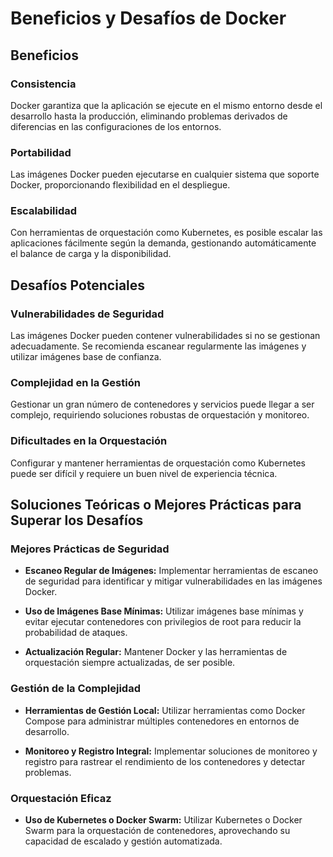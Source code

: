# Beneficios y Desafíos de Docker

## Beneficios

### Consistencia
Docker garantiza que la aplicación se ejecute en el mismo entorno desde el desarrollo hasta la producción, eliminando problemas derivados de diferencias en las configuraciones de los entornos.

### Portabilidad
Las imágenes Docker pueden ejecutarse en cualquier sistema que soporte Docker, proporcionando flexibilidad en el despliegue.

### Escalabilidad
Con herramientas de orquestación como Kubernetes, es posible escalar las aplicaciones fácilmente según la demanda, gestionando automáticamente el balance de carga y la disponibilidad.

## Desafíos Potenciales

### Vulnerabilidades de Seguridad
Las imágenes Docker pueden contener vulnerabilidades si no se gestionan adecuadamente. Se recomienda escanear regularmente las imágenes y utilizar imágenes base de confianza.

### Complejidad en la Gestión
Gestionar un gran número de contenedores y servicios puede llegar a ser complejo, requiriendo soluciones robustas de orquestación y monitoreo.

### Dificultades en la Orquestación
Configurar y mantener herramientas de orquestación como Kubernetes puede ser difícil y requiere un buen nivel de experiencia técnica.

## Soluciones Teóricas o Mejores Prácticas para Superar los Desafíos

### Mejores Prácticas de Seguridad

- **Escaneo Regular de Imágenes:** Implementar herramientas de escaneo de seguridad para identificar y mitigar vulnerabilidades en las imágenes Docker.
  
- **Uso de Imágenes Base Mínimas:** Utilizar imágenes base mínimas y evitar ejecutar contenedores con privilegios de root para reducir la probabilidad de ataques.
  
- **Actualización Regular:** Mantener Docker y las herramientas de orquestación siempre actualizadas, de ser posible.

### Gestión de la Complejidad

- **Herramientas de Gestión Local:** Utilizar herramientas como Docker Compose para administrar múltiples contenedores en entornos de desarrollo.
  
- **Monitoreo y Registro Integral:** Implementar soluciones de monitoreo y registro para rastrear el rendimiento de los contenedores y detectar problemas.

### Orquestación Eficaz

- **Uso de Kubernetes o Docker Swarm:** Utilizar Kubernetes o Docker Swarm para la orquestación de contenedores, aprovechando su capacidad de escalado y gestión automatizada.